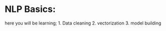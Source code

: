 # NLP Basics:
here you will be learning;
    1. Data cleaning
    2. vectorization
    3. model building
